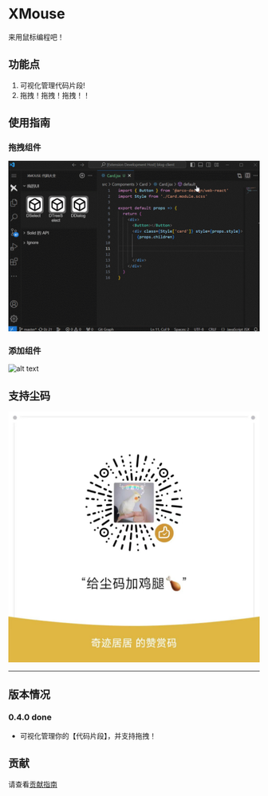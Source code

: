 # XMouse

来用鼠标编程吧！

## 功能点

1. 可视化管理代码片段!
2. 拖拽！拖拽！拖拽！！

## 使用指南

### 拖拽组件

![alt text](./screenshots/XMouseStart.gif)

### 添加组件

![alt text](./screenshots/XMouseAdd.gif)

## 支持尘码

![alt text](./screenshots/coffee.png)

---

## 版本情况

### 0.4.0 done

- 可视化管理你的【代码片段】，并支持拖拽！

## 贡献

请查看[贡献指南](./CONTRIBUTING.md)
